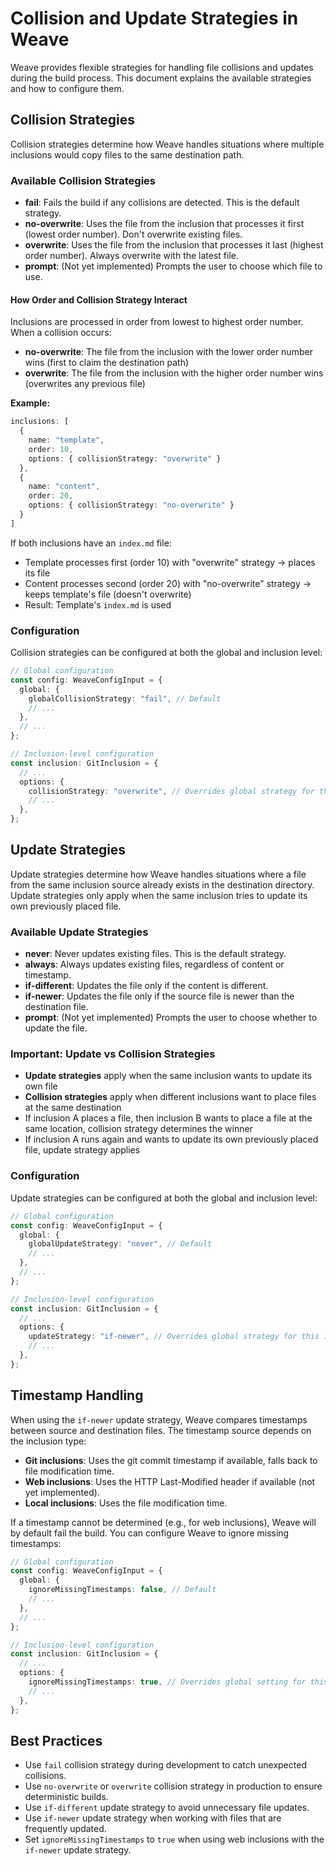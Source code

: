 # Collision and Update Strategies in Weave

Weave provides flexible strategies for handling file collisions and updates during the build process. This document explains the available strategies and how to configure them.

## Collision Strategies

Collision strategies determine how Weave handles situations where multiple inclusions would copy files to the same destination path.

### Available Collision Strategies

- **fail**: Fails the build if any collisions are detected. This is the default strategy.
- **no-overwrite**: Uses the file from the inclusion that processes it first (lowest order number). Don't overwrite existing files.
- **overwrite**: Uses the file from the inclusion that processes it last (highest order number). Always overwrite with the latest file.
- **prompt**: (Not yet implemented) Prompts the user to choose which file to use.

#### How Order and Collision Strategy Interact

Inclusions are processed in order from lowest to highest order number. When a collision occurs:

- **no-overwrite**: The file from the inclusion with the lower order number wins (first to claim the destination path)
- **overwrite**: The file from the inclusion with the higher order number wins (overwrites any previous file)

**Example:**
```typescript
inclusions: [
  {
    name: "template",
    order: 10,
    options: { collisionStrategy: "overwrite" }
  },
  {
    name: "content", 
    order: 20,
    options: { collisionStrategy: "no-overwrite" }
  }
]
```

If both inclusions have an `index.md` file:
- Template processes first (order 10) with "overwrite" strategy → places its file
- Content processes second (order 20) with "no-overwrite" strategy → keeps template's file (doesn't overwrite)
- Result: Template's `index.md` is used

### Configuration

Collision strategies can be configured at both the global and inclusion level:

```typescript
// Global configuration
const config: WeaveConfigInput = {
  global: {
    globalCollisionStrategy: "fail", // Default
    // ...
  },
  // ...
};

// Inclusion-level configuration
const inclusion: GitInclusion = {
  // ...
  options: {
    collisionStrategy: "overwrite", // Overrides global strategy for this inclusion
    // ...
  },
};
```

## Update Strategies

Update strategies determine how Weave handles situations where a file from the same inclusion source already exists in the destination directory. Update strategies only apply when the same inclusion tries to update its own previously placed file.

### Available Update Strategies

- **never**: Never updates existing files. This is the default strategy.
- **always**: Always updates existing files, regardless of content or timestamp.
- **if-different**: Updates the file only if the content is different.
- **if-newer**: Updates the file only if the source file is newer than the destination file.
- **prompt**: (Not yet implemented) Prompts the user to choose whether to update the file.

### Important: Update vs Collision Strategies

- **Update strategies** apply when the same inclusion wants to update its own file
- **Collision strategies** apply when different inclusions want to place files at the same destination
- If inclusion A places a file, then inclusion B wants to place a file at the same location, collision strategy determines the winner
- If inclusion A runs again and wants to update its own previously placed file, update strategy applies

### Configuration

Update strategies can be configured at both the global and inclusion level:

```typescript
// Global configuration
const config: WeaveConfigInput = {
  global: {
    globalUpdateStrategy: "never", // Default
    // ...
  },
  // ...
};

// Inclusion-level configuration
const inclusion: GitInclusion = {
  // ...
  options: {
    updateStrategy: "if-newer", // Overrides global strategy for this inclusion
    // ...
  },
};
```

## Timestamp Handling

When using the `if-newer` update strategy, Weave compares timestamps between source and destination files. The timestamp source depends on the inclusion type:

- **Git inclusions**: Uses the git commit timestamp if available, falls back to file modification time.
- **Web inclusions**: Uses the HTTP Last-Modified header if available (not yet implemented).
- **Local inclusions**: Uses the file modification time.

If a timestamp cannot be determined (e.g., for web inclusions), Weave will by default fail the build. You can configure Weave to ignore missing timestamps:

```typescript
// Global configuration
const config: WeaveConfigInput = {
  global: {
    ignoreMissingTimestamps: false, // Default
    // ...
  },
  // ...
};

// Inclusion-level configuration
const inclusion: GitInclusion = {
  // ...
  options: {
    ignoreMissingTimestamps: true, // Overrides global setting for this inclusion
    // ...
  },
};
```

## Best Practices

- Use `fail` collision strategy during development to catch unexpected collisions.
- Use `no-overwrite` or `overwrite` collision strategy in production to ensure deterministic builds.
- Use `if-different` update strategy to avoid unnecessary file updates.
- Use `if-newer` update strategy when working with files that are frequently updated.
- Set `ignoreMissingTimestamps` to `true` when using web inclusions with the `if-newer` update strategy.
